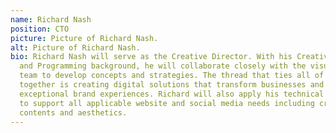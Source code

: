 ```yaml
---
name: Richard Nash
position: CTO
picture: Picture of Richard Nash.
alt: Picture of Richard Nash.
bio: Richard Nash will serve as the Creative Director. With his Creative Designs
  and Programming background, he will collaborate closely with the visual design
  team to develop concepts and strategies. The thread that ties all of his work
  together is creating digital solutions that transform businesses and create
  exceptional brand experiences. Richard will also apply his technical expertise
  to support all applicable website and social media needs including creative
  contents and aesthetics.
---
```

